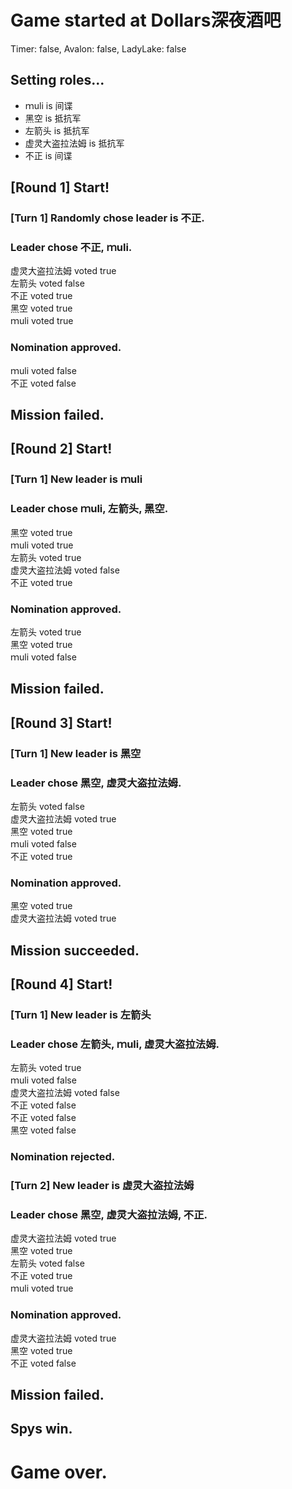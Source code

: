 # Game started at Dollars深夜酒吧
Timer: false, Avalon: false, LadyLake: false
## Setting roles...
+ ｍuli is 间谍
+ 黑空 is 抵抗军
+ 左箭头 is 抵抗军
+ 虚灵大盗拉法姆 is 抵抗军
+ 不正 is 间谍


## [Round 1] Start!
### [Turn 1] Randomly chose leader is 不正.
### Leader chose 不正, ｍuli.
虚灵大盗拉法姆 voted true  
左箭头 voted false  
不正 voted true  
黑空 voted true  
ｍuli voted true  
### Nomination approved.
ｍuli voted false  
不正 voted false  
## Mission failed.
## [Round 2] Start!
### [Turn 1] New leader is ｍuli
### Leader chose ｍuli, 左箭头, 黑空.
黑空 voted true  
ｍuli voted true  
左箭头 voted true  
虚灵大盗拉法姆 voted false  
不正 voted true  
### Nomination approved.
左箭头 voted true  
黑空 voted true  
ｍuli voted false  
## Mission failed.
## [Round 3] Start!
### [Turn 1] New leader is 黑空
### Leader chose 黑空, 虚灵大盗拉法姆.
左箭头 voted false  
虚灵大盗拉法姆 voted true  
黑空 voted true  
ｍuli voted false  
不正 voted true  
### Nomination approved.
黑空 voted true  
虚灵大盗拉法姆 voted true  
## Mission succeeded.
## [Round 4] Start!
### [Turn 1] New leader is 左箭头
### Leader chose 左箭头, ｍuli, 虚灵大盗拉法姆.
左箭头 voted true  
ｍuli voted false  
虚灵大盗拉法姆 voted false  
不正 voted false  
不正 voted false  
黑空 voted false  
### Nomination rejected.
### [Turn 2] New leader is 虚灵大盗拉法姆
### Leader chose 黑空, 虚灵大盗拉法姆, 不正.
虚灵大盗拉法姆 voted true  
黑空 voted true  
左箭头 voted false  
不正 voted true  
ｍuli voted true  
### Nomination approved.
虚灵大盗拉法姆 voted true  
黑空 voted true  
不正 voted false  
## Mission failed.
## Spys win.
# Game over.
